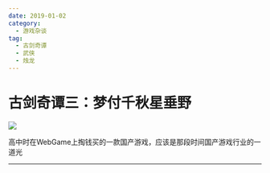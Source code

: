 ```yaml
---
date: 2019-01-02
category: 
  - 游戏杂谈
tag:
  - 古剑奇谭
  - 武侠
  - 烛龙
---
```

# 古剑奇谭三：梦付千秋星垂野 

![](https://th.bing.com/th/id/R.cd979e8c62da7290fde16c6080042814?rik=rxs41US0GuFXCQ&riu=http%3a%2f%2fi2.hdslb.com%2fbfs%2farchive%2f0837aafae38223909e07185b86185f6da5c75663.jpg&ehk=LU2HP%2bnwwYcKlAGYQikcmnN3p8edyK67hv%2fRW%2fo6EIg%3d&risl=&pid=ImgRaw&r=0)

高中时在WebGame上掏钱买的一款国产游戏，应该是那段时间国产游戏行业的一道光
<!-- more -->
---